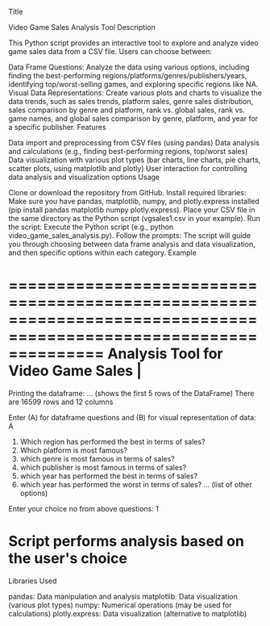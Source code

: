 Title

Video Game Sales Analysis Tool
Description

This Python script provides an interactive tool to explore and analyze video game sales data from a CSV file. Users can choose between:

Data Frame Questions: Analyze the data using various options, including finding the best-performing regions/platforms/genres/publishers/years, identifying top/worst-selling games, and exploring specific regions like NA.
Visual Data Representations: Create various plots and charts to visualize the data trends, such as sales trends, platform sales, genre sales distribution, sales comparison by genre and platform, rank vs. global sales, rank vs. game names, and global sales comparison by genre, platform, and year for a specific publisher.
Features

Data import and preprocessing from CSV files (using pandas)
Data analysis and calculations (e.g., finding best-performing regions, top/worst sales)
Data visualization with various plot types (bar charts, line charts, pie charts, scatter plots, using matplotlib and plotly)
User interaction for controlling data analysis and visualization options
Usage

Clone or download the repository from GitHub.
Install required libraries: Make sure you have pandas, matplotlib, numpy, and plotly.express installed (pip install pandas matplotlib numpy plotly.express).
Place your CSV file in the same directory as the Python script (vgsales1.csv in your example).
Run the script: Execute the Python script (e.g., python video_game_sales_analysis.py).
Follow the prompts: The script will guide you through choosing between data frame analysis and data visualization, and then specific options within each category.
Example

==================================================================================================================
                                         Analysis Tool for Video Game Sales                                      |
==================================================================================================================

Printing the dataframe:
... (shows the first 5 rows of the DataFrame)
There are 16599 rows and 12 columns

Enter (A) for dataframe questions and (B) for visual representation of data: A

1. Which region has performed the best in terms of sales?
2. Which platform is most famous?
3. which genre is most famous in terms of sales?
4. which publisher is most famous in terms of sales?
5. which year has performed the best in terms of sales?
6. which year has performed the worst in terms of sales?
... (list of other options)

Enter your choice no from above questions: 1

# Script performs analysis based on the user's choice
Libraries Used

pandas: Data manipulation and analysis
matplotlib: Data visualization (various plot types)
numpy: Numerical operations (may be used for calculations)
plotly.express: Data visualization (alternative to matplotlib)
